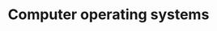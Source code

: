 ---
title: Computer operating systems
longTitle: 'Computer operating systems'
tags:
- gccommon
usedFor:
- "[[Computer systems]]"
---